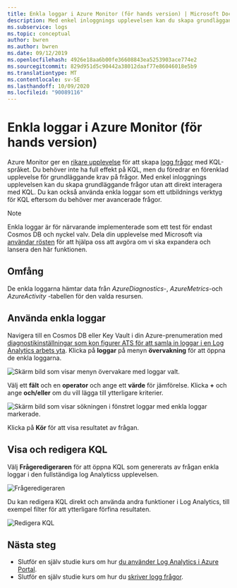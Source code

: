 ```yaml
---
title: Enkla loggar i Azure Monitor (för hands version) | Microsoft Docs
description: Med enkel inloggnings upplevelsen kan du skapa grundläggande frågor i Azure Monitor utan att direkt interagera med KQL.
ms.subservice: logs
ms.topic: conceptual
author: bwren
ms.author: bwren
ms.date: 09/12/2019
ms.openlocfilehash: 4926e18aa6b00fe36608843ea5253903ace774e2
ms.sourcegitcommit: 829d951d5c90442a38012daaf77e86046018e5b9
ms.translationtype: MT
ms.contentlocale: sv-SE
ms.lasthandoff: 10/09/2020
ms.locfileid: "90089116"
---
```

# <a name="simple-logs-experience-in-azure-monitor-preview"></a>Enkla loggar i Azure Monitor (för hands version)
Azure Monitor ger en [rikare upplevelse](get-started-portal.md) för att skapa [logg frågor](log-query-overview.md) med KQL-språket. Du behöver inte ha full effekt på KQL, men du föredrar en förenklad upplevelse för grundläggande krav på frågor. Med enkel inloggnings upplevelsen kan du skapa grundläggande frågor utan att direkt interagera med KQL. Du kan också använda enkla loggar som ett utbildnings verktyg för KQL eftersom du behöver mer avancerade frågor.

> [!NOTE]
> Enkla loggar är för närvarande implementerade som ett test för endast Cosmos DB och nyckel valv. Dela din upplevelse med Microsoft via [användar rösten](https://feedback.azure.com/forums/913690-azure-monitor) för att hjälpa oss att avgöra om vi ska expandera och lansera den här funktionen.


## <a name="scope"></a>Omfång
De enkla loggarna hämtar data från *AzureDiagnostics*-, *AzureMetrics*-och *AzureActivity* -tabellen för den valda resursen. 

## <a name="using-simple-logs"></a>Använda enkla loggar
Navigera till en Cosmos DB eller Key Vault i din Azure-prenumeration med [diagnostikinställningar som kon figurer ATS för att samla in loggar i en Log Analytics arbets yta](../platform/resource-logs.md#send-to-azure-storage). Klicka på **loggar** på menyn **övervakning** för att öppna de enkla loggarna.

![Skärm bild som visar menyn övervakare med loggar valt.](media/simple-logs/menu.png)

Välj ett **fält** och en **operator** och ange ett **värde** för jämförelse. Klicka **+** och ange **och/eller** om du vill lägga till ytterligare kriterier.

![Skärm bild som visar sökningen i fönstret loggar med enkla loggar markerade.](media/simple-logs/criteria.png)

Klicka på **Kör** för att visa resultatet av frågan.

## <a name="view-and-edit-kql"></a>Visa och redigera KQL
Välj **Frågeredigeraren** för att öppna KQL som genererats av frågan enkla loggar i den fullständiga log Analyticss upplevelsen. 

![Frågeredigeraren](media/simple-logs/query-editor.png)

Du kan redigera KQL direkt och använda andra funktioner i Log Analytics, till exempel filter för att ytterligare förfina resultaten.

![Redigera KQL](media/simple-logs/edit-kql.png)


## <a name="next-steps"></a>Nästa steg

- Slutför en själv studie kurs om hur [du använder Log Analytics i Azure Portal](get-started-portal.md).
- Slutför en själv studie kurs om hur du [skriver logg frågor](get-started-portal.md).
